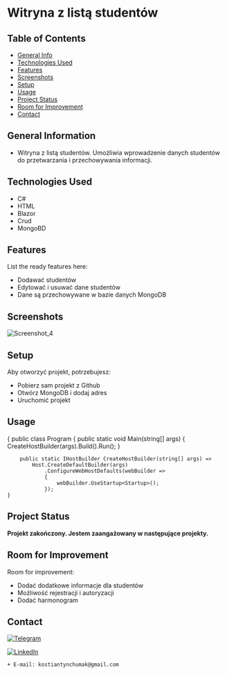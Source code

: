 # Witryna z listą studentów



## Table of Contents
* [General Info](#general-information)
* [Technologies Used](#technologies-used)
* [Features](#features)
* [Screenshots](#screenshots)
* [Setup](#setup)
* [Usage](#usage)
* [Project Status](#project-status)
* [Room for Improvement](#room-for-improvement)
* [Contact](#contact)
<!-- * [License](#license) -->


## General Information
- Witryna z listą studentów. Umożliwia wprowadzenie danych studentów do przetwarzania i przechowywania informacji.
<!-- You don't have to answer all the questions - just the ones relevant to your project. -->


## Technologies Used
- C#
- HTML
- Blazor
- Crud
- MongoBD


## Features
List the ready features here:
- Dodawać studentów 
- Edytować i usuwać dane studentów
- Dane są przechowywane w bazie danych MongoDB


## Screenshots


![Screenshot_4](https://user-images.githubusercontent.com/60564197/119940834-72fc3e80-bf98-11eb-8af0-b278a6905303.png)



<!-- If you have screenshots you'd like to share, include them here. -->


## Setup

Aby otworzyć projekt, potrzebujesz:
- Pobierz sam projekt z Github
- Otwórz MongoDB i dodaj adres
- Uruchomić projekt 




## Usage

{
    public class Program
    {
        public static void Main(string[] args)
        {
            CreateHostBuilder(args).Build().Run();
        }

        public static IHostBuilder CreateHostBuilder(string[] args) =>
            Host.CreateDefaultBuilder(args)
                .ConfigureWebHostDefaults(webBuilder =>
                {
                    webBuilder.UseStartup<Startup>();
                });
    }


## Project Status
__Projekt zakończony.
Jestem zaangażowany w następujące projekty.__

## Room for Improvement

Room for improvement:
- Dodać dodatkowe informacje dla studentów
- Możliwość rejestracji i autoryzacji 
- Dodać harmonogram 





## Contact
 [![Telegram](https://img.shields.io/badge/-Telegram-1F022C?style=for-the-badge&logo=telegram&logoColor=35ACE4)](https://t.me/idudos)
 
 

 [![LinkedIn](https://img.shields.io/badge/-LinkedIn-1F022C?style=for-the-badge&logo=linkedin&logoColor=35ACE4)](https://www.linkedin.com/in/kostiantyn-chumak-98097b1a7/)
 
 

   
    + E-mail: kostiantynchumak@gmail.com



<!-- Optional -->
<!-- ## License -->
<!-- This project is open source and available under the [... License](). -->

<!-- You don't have to include all sections - just the one's relevant to your project -->
